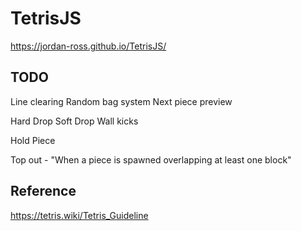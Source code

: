 # TetrisJS
https://jordan-ross.github.io/TetrisJS/

## TODO
Line clearing
Random bag system
Next piece preview

Hard Drop
Soft Drop
Wall kicks

Hold Piece

Top out - "When a piece is spawned overlapping at least one block"

## Reference 
https://tetris.wiki/Tetris_Guideline